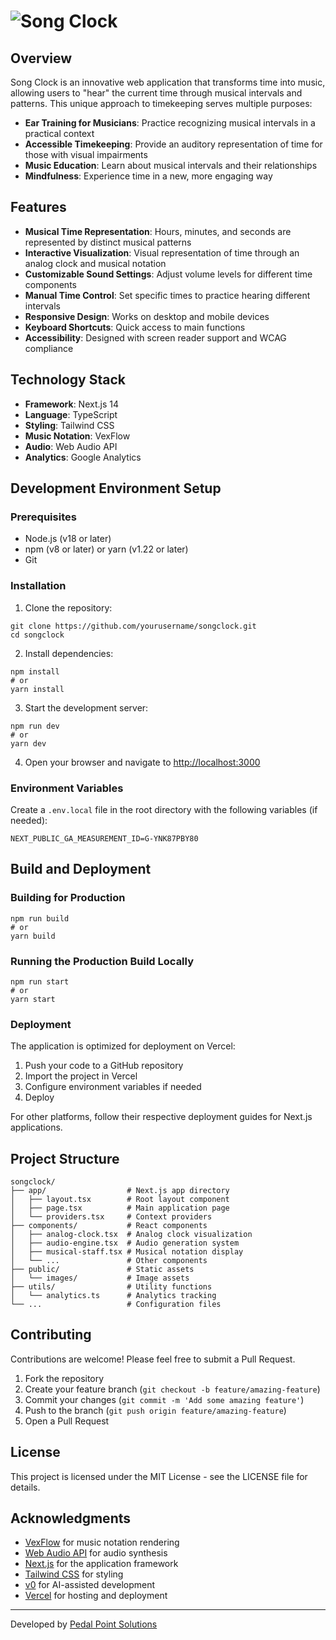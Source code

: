 # ![Song Clock](https://hebbkx1anhila5yf.public.blob.vercel-storage.com/songclock-logo-dark-ZJjlWcJSEynWrFNMGu22pRUZcFNgAM.png)

## Overview

Song Clock is an innovative web application that transforms time into music, allowing users to "hear" the current time through musical intervals and patterns. This unique approach to timekeeping serves multiple purposes:

- **Ear Training for Musicians**: Practice recognizing musical intervals in a practical context
- **Accessible Timekeeping**: Provide an auditory representation of time for those with visual impairments
- **Music Education**: Learn about musical intervals and their relationships
- **Mindfulness**: Experience time in a new, more engaging way

## Features

- **Musical Time Representation**: Hours, minutes, and seconds are represented by distinct musical patterns
- **Interactive Visualization**: Visual representation of time through an analog clock and musical notation
- **Customizable Sound Settings**: Adjust volume levels for different time components
- **Manual Time Control**: Set specific times to practice hearing different intervals
- **Responsive Design**: Works on desktop and mobile devices
- **Keyboard Shortcuts**: Quick access to main functions
- **Accessibility**: Designed with screen reader support and WCAG compliance

## Technology Stack

- **Framework**: Next.js 14
- **Language**: TypeScript
- **Styling**: Tailwind CSS
- **Music Notation**: VexFlow
- **Audio**: Web Audio API
- **Analytics**: Google Analytics

## Development Environment Setup

### Prerequisites

- Node.js (v18 or later)
- npm (v8 or later) or yarn (v1.22 or later)
- Git

### Installation

1. Clone the repository:
```
git clone https://github.com/yourusername/songclock.git
cd songclock
```

2. Install dependencies:
```
npm install
# or
yarn install
```

3. Start the development server:

```
npm run dev
# or
yarn dev
```

4. Open your browser and navigate to [http://localhost:3000](http://localhost:3000)

### Environment Variables

Create a `.env.local` file in the root directory with the following variables (if needed):

```
NEXT_PUBLIC_GA_MEASUREMENT_ID=G-YNK87PBY80
```

## Build and Deployment

### Building for Production

```
npm run build
# or
yarn build
```

### Running the Production Build Locally

```
npm run start
# or
yarn start
```

### Deployment

The application is optimized for deployment on Vercel:

1. Push your code to a GitHub repository
2. Import the project in Vercel
3. Configure environment variables if needed
4. Deploy

For other platforms, follow their respective deployment guides for Next.js applications.

## Project Structure

```
songclock/
├── app/                  # Next.js app directory
│   ├── layout.tsx        # Root layout component
│   ├── page.tsx          # Main application page
│   └── providers.tsx     # Context providers
├── components/           # React components
│   ├── analog-clock.tsx  # Analog clock visualization
│   ├── audio-engine.tsx  # Audio generation system
│   ├── musical-staff.tsx # Musical notation display
│   └── ...               # Other components
├── public/               # Static assets
│   └── images/           # Image assets
├── utils/                # Utility functions
│   └── analytics.ts      # Analytics tracking
└── ...                   # Configuration files
```

## Contributing

Contributions are welcome! Please feel free to submit a Pull Request.

1. Fork the repository
2. Create your feature branch (`git checkout -b feature/amazing-feature`)
3. Commit your changes (`git commit -m 'Add some amazing feature'`)
4. Push to the branch (`git push origin feature/amazing-feature`)
5. Open a Pull Request

## License

This project is licensed under the MIT License - see the LICENSE file for details.

## Acknowledgments

- [VexFlow](https://github.com/0xfe/vexflow) for music notation rendering
- [Web Audio API](https://developer.mozilla.org/en-US/docs/Web/API/Web_Audio_API) for audio synthesis
- [Next.js](https://nextjs.org/) for the application framework
- [Tailwind CSS](https://tailwindcss.com/) for styling
- [v0](https://v0.dev/) for AI-assisted development
- [Vercel](https://vercel.com/) for hosting and deployment

---

Developed by [Pedal Point Solutions](https://pedalpoint.com)
